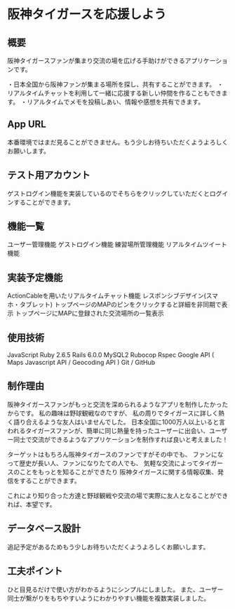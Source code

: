 # 阪神タイガースを応援しよう
## 概要
阪神タイガースファンが集まり交流の場を広げる手助けができるアプリケーションです。

・日本全国から阪神ファンが集まる場所を探し、共有することができます。
・リアルタイムチャットを利用して一緒に応援する新しい仲間を作ることもできます。
・リアルタイムでメモを投稿しあい、情報や感想を共有できます。
## App URL
本番環境ではまだ見ることができません。もう少しお待ちいただくようよろしくお願いします。
## テスト用アカウント
ゲストログイン機能を実装しているのでそちらをクリックしていただくとログインすることができます。
## 機能一覧
ユーザー管理機能
ゲストログイン機能
練習場所管理機能
リアルタイムツイート機能
## 実装予定機能
ActionCableを用いたリアルタイムチャット機能
レスポンシブデザイン(スマホ・タブレット)
トップページのMAPのピンをクリックすると詳細を非同期で表示
トップページにMAPに登録された交流場所の一覧表示
## 使用技術
JavaScript
Ruby 2.6.5
Rails 6.0.0
MySQL2
Rubocop
Rspec
Google API ( Maps Javascript API / Geocoding API )
Git / GitHub
## 制作理由
阪神タイガースファンがもっと交流を深められるようなアプリを制作したかったからです。
私の趣味は野球観戦なのですが、
私の周りでタイガースに詳しく熱く語り合えるような友人はいませんでした。
日本全国に1000万人以上いると言われるタイガースファンが、簡単に同じ熱量を持ったユーザーに出会い、ユーザー同士で交流ができるようなアプリケーションを制作すれば良いと考えました！

ターゲットはもちろん阪神タイガースのファンですがその中でも、
ファンになって歴史が長い人、ファンになりたての人でも、
気軽な交流によってタイガースのことをもっとを知ることができたり
阪神タイガースに関する情報収集、発信をすることができます。

これにより知り合った方達と野球観戦や交流の場で実際に友人となることができれば、本望です。
## データベース設計
追記予定があるためもう少しお待ちいただくようよろしくお願いします。
## 工夫ポイント
ひと目見るだけで使い方がわかるようにシンプルにしました。
また、ユーザー同士が繋がりをもちやすいようにわかりやすい機能を複数実装しました。